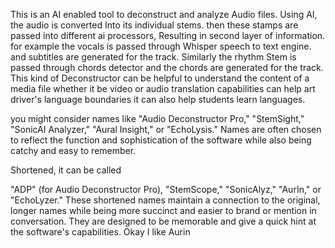 This is an AI enabled tool to deconstruct and analyze Audio files. 
Using AI, the audio is converted Into its individual stems. then these stamps are passed into different ai processors, Resulting in second layer of information.
for example the vocals is passed through Whisper speech to text engine. and subtitles are generated for the track.
Similarly the rhythm Stem is passed through chords detector and the chords are generated for the track. 
This kind of Deconstructor can be helpful to understand the content of a media file whether it be video or audio translation capabilities can help art driver's language boundaries it can also help students learn languages.

 you might consider names like "Audio Deconstructor Pro," "StemSight," "SonicAI Analyzer," "Aural Insight," or "EchoLysis." Names are often chosen to reflect the function and sophistication of the software while also being catchy and easy to remember.

Shortened, it can be called 

"ADP" (for Audio Deconstructor Pro), "StemScope," "SonicAlyz," "AurIn," or "EchoLyzer." These shortened names maintain a connection to the original, longer names while being more succinct and easier to brand or mention in conversation. They are designed to be memorable and give a quick hint at the software's capabilities. Okay I like Aurin



